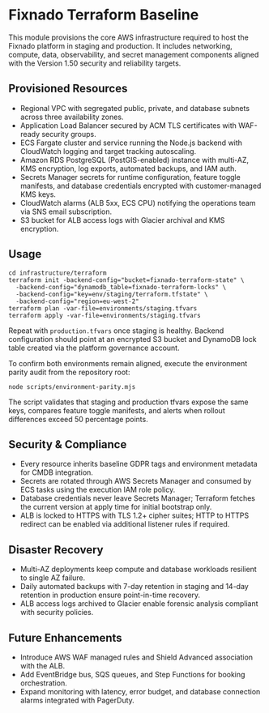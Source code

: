 # Fixnado Terraform Baseline

This module provisions the core AWS infrastructure required to host the Fixnado platform in staging and production. It includes networking, compute, data, observability, and secret management components aligned with the Version 1.50 security and reliability targets.

## Provisioned Resources
- Regional VPC with segregated public, private, and database subnets across three availability zones.
- Application Load Balancer secured by ACM TLS certificates with WAF-ready security groups.
- ECS Fargate cluster and service running the Node.js backend with CloudWatch logging and target tracking autoscaling.
- Amazon RDS PostgreSQL (PostGIS-enabled) instance with multi-AZ, KMS encryption, log exports, automated backups, and IAM auth.
- Secrets Manager secrets for runtime configuration, feature toggle manifests, and database credentials encrypted with customer-managed KMS keys.
- CloudWatch alarms (ALB 5xx, ECS CPU) notifying the operations team via SNS email subscription.
- S3 bucket for ALB access logs with Glacier archival and KMS encryption.

## Usage
```
cd infrastructure/terraform
terraform init -backend-config="bucket=fixnado-terraform-state" \
  -backend-config="dynamodb_table=fixnado-terraform-locks" \
  -backend-config="key=env/staging/terraform.tfstate" \
  -backend-config="region=eu-west-2"
terraform plan -var-file=environments/staging.tfvars
terraform apply -var-file=environments/staging.tfvars
```
Repeat with `production.tfvars` once staging is healthy. Backend configuration should point at an encrypted S3 bucket and DynamoDB lock table created via the platform governance account.

To confirm both environments remain aligned, execute the environment parity audit from the repository root:

```
node scripts/environment-parity.mjs
```

The script validates that staging and production tfvars expose the same keys, compares feature toggle manifests, and alerts when rollout differences exceed 50 percentage points.

## Security & Compliance
- Every resource inherits baseline GDPR tags and environment metadata for CMDB integration.
- Secrets are rotated through AWS Secrets Manager and consumed by ECS tasks using the execution IAM role policy.
- Database credentials never leave Secrets Manager; Terraform fetches the current version at apply time for initial bootstrap only.
- ALB is locked to HTTPS with TLS 1.2+ cipher suites; HTTP to HTTPS redirect can be enabled via additional listener rules if required.

## Disaster Recovery
- Multi-AZ deployments keep compute and database workloads resilient to single AZ failure.
- Daily automated backups with 7-day retention in staging and 14-day retention in production ensure point-in-time recovery.
- ALB access logs archived to Glacier enable forensic analysis compliant with security policies.

## Future Enhancements
- Introduce AWS WAF managed rules and Shield Advanced association with the ALB.
- Add EventBridge bus, SQS queues, and Step Functions for booking orchestration.
- Expand monitoring with latency, error budget, and database connection alarms integrated with PagerDuty.
